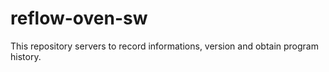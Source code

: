 # reflow-oven-sw
This repository servers to record informations, version and obtain program history.
